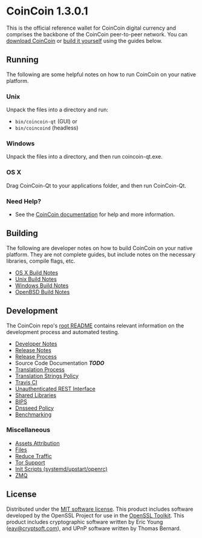 CoinCoin 1.3.0.1
=====================

This is the official reference wallet for CoinCoin digital currency and comprises the backbone of the CoinCoin peer-to-peer network. You can [download CoinCoin](https://www.blazegeek.com/downloads/) or [build it yourself](#building) using the guides below.

Running
---------------------
The following are some helpful notes on how to run CoinCoin on your native platform.

### Unix

Unpack the files into a directory and run:

- `bin/coincoin-qt` (GUI) or
- `bin/coincoind` (headless)

### Windows

Unpack the files into a directory, and then run coincoin-qt.exe.

### OS X

Drag CoinCoin-Qt to your applications folder, and then run CoinCoin-Qt.

### Need Help?

* See the [CoinCoin documentation](https://docs.blazegeek.com)
for help and more information.

Building
---------------------
The following are developer notes on how to build CoinCoin on your native platform. They are not complete guides, but include notes on the necessary libraries, compile flags, etc.

- [OS X Build Notes](build-osx.md)
- [Unix Build Notes](build-unix.md)
- [Windows Build Notes](build-windows.md)
- [OpenBSD Build Notes](build-openbsd.md)

Development
---------------------
The CoinCoin repo's [root README](/README.md) contains relevant information on the development process and automated testing.

- [Developer Notes](developer-notes.md)
- [Release Notes](release-notes.md)
- [Release Process](release-process.md)
- Source Code Documentation ***TODO***
- [Translation Process](translation_process.md)
- [Translation Strings Policy](translation_strings_policy.md)
- [Travis CI](travis-ci.md)
- [Unauthenticated REST Interface](REST-interface.md)
- [Shared Libraries](shared-libraries.md)
- [BIPS](bips.md)
- [Dnsseed Policy](dnsseed-policy.md)
- [Benchmarking](benchmarking.md)


### Miscellaneous
- [Assets Attribution](assets-attribution.md)
- [Files](files.md)
- [Reduce Traffic](reduce-traffic.md)
- [Tor Support](tor.md)
- [Init Scripts (systemd/upstart/openrc)](init.md)
- [ZMQ](zmq.md)

License
---------------------
Distributed under the [MIT software license](/COPYING).
This product includes software developed by the OpenSSL Project for use in the [OpenSSL Toolkit](https://www.openssl.org/). This product includes
cryptographic software written by Eric Young ([eay@cryptsoft.com](mailto:eay@cryptsoft.com)), and UPnP software written by Thomas Bernard.

